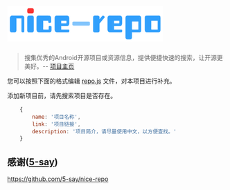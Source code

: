 ![logo](/assets/img/logo.png "nice-repo")
=========

> 搜集优秀的Android开源项目或资源信息，提供便捷快速的搜索，让开源更美好。-- [项目主页](http://dusunboy.github.io/android-nice-repo)

您可以按照下面的格式编辑 [repo.js](/assets/js/repo.js) 文件，对本项目进行补充。

添加新项目前，请先搜索项目是否存在。

```javascript
    {
        name: '项目名称',
        link: '项目链接',
        description: '项目简介，请尽量使用中文，以方便查找。'
    }
```

感谢([5-say](https://github.com/5-say))
-------
https://github.com/5-say/nice-repo<br>
